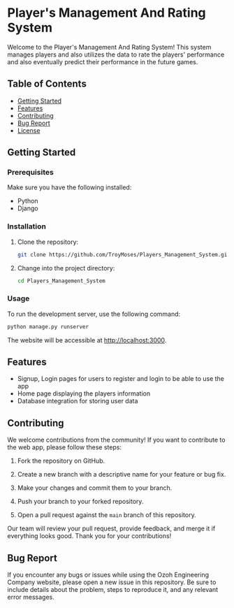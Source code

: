 
# Player's Management And Rating System

Welcome to the Player's Management And Rating System! This system manages players and also utilizes the data to rate the players' performance and also eventually predict their performance in the future games.

## Table of Contents

- [Getting Started](#getting-started)
- [Features](#features)
- [Contributing](#contributing)
- [Bug Report](#bug-report)
- [License](#license)

## Getting Started

### Prerequisites

Make sure you have the following installed:

- Python
- Django

### Installation

1. Clone the repository:

   ```bash
   git clone https://github.com/TroyMoses/Players_Management_System.git
   ```

2. Change into the project directory:

   ```bash
   cd Players_Management_System
   ```

### Usage

To run the development server, use the following command:

```bash
python manage.py runserver
```

The website will be accessible at [http://localhost:3000](http://localhost:3000).

## Features

- Signup, Login pages for users to register and login to be able to use the app
- Home page displaying the players information
- Database integration for storing user data

## Contributing

We welcome contributions from the community! If you want to contribute to the web app, please follow these steps:

1. Fork the repository on GitHub.

2. Create a new branch with a descriptive name for your feature or bug fix.

3. Make your changes and commit them to your branch.

4. Push your branch to your forked repository.

5. Open a pull request against the `main` branch of this repository.

Our team will review your pull request, provide feedback, and merge it if everything looks good. Thank you for your contributions!

## Bug Report

If you encounter any bugs or issues while using the Ozoh Engineering Company website, please open a new issue in this repository. Be sure to include details about the problem, steps to reproduce it, and any relevant error messages.
